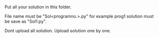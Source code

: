 Put all your solution in this folder.

File name must be "Sol<programno.>.py" for example prog1 solution must be save as "Sol1.py".

Dont upload all solution. Upload solution one by one.
